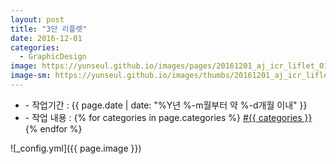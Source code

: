 ```yaml
---
layout: post
title: "3단 리플렛"
date: 2016-12-01
categories:
  - GraphicDesign
image: https://yunseul.github.io/images/pages/20161201_aj_icr_liflet_01.jpg
image-sm: https://yunseul.github.io/images/thumbs/20161201_aj_icr_liflet_01.jpg
---
```


<ul class="inform">
	<li class="preview__date" itemprop="datePublished" datetime="{{ page.date | date_to_xmlschema }}">- 작업기간 : {{ page.date | date: "%Y년 %-m월부터 약 %-d개월 이내" }}</li>
	<li class="preview__catetory" itemprop="catetory">- 작업 내용 :
		{% for categories in page.categories %}
           <a href="/category/{{ categories }}/">#{{ categories }}</a>     
      	{% endfor %}</li>
</ul>

![_config.yml]({{ page.image }})


